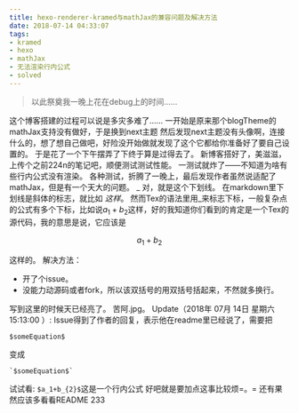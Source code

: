 ```yaml
---
title: hexo-renderer-kramed与mathJax的兼容问题及解决方法
date: 2018-07-14 04:33:07
tags:
- kramed
- hexo
- mathJax
- 无法渲染行内公式
- solved
---
```

> 以此祭奠我一晚上花在debug上的时间……

这个博客搭建的过程可以说是多灾多难了……
一开始是原来那个blogTheme的mathJax支持没有做好，于是换到next主题
然后发现next主题没有头像啊，连接什么的，想了想自己做吧，好险没开始做就发现了这个它都给你准备好了要自己设置的。
于是花了一个下午摆弄了下终于算是过得去了。
新博客搭好了，美滋滋，上传个之前224n的笔记吧，顺便测试测试性能。
一测试就炸了——不知道为啥有些行内公式没有渲染。
各种测试，折腾了一晚上，最后发现作者虽然说适配了mathJax，但是有一个天大的问题。
\_
对，就是这个下划线。
在markdown里下划线是斜体的标志，就比如 _这样_。
然而Tex的语法里用\_来标志下标，一般复杂点的公式有多个下标，比如说$a_1+b_{2}$这样，好的我知道你们看到的肯定是一个Tex的源代码，我的意思是说，它应该是

$$a_1+b_{2}$$

这样的。
解决方法：
- 开了个issue。
- 没能力动源码或者fork，所以该双括号的用双括号括起来，不然就多换行。

写到这里的时候天已经亮了。
苦阿.jpg。
Update（2018年 07月 14日 星期六 15:13:00 ）:
Issue得到了作者的回复，表示他在readme里已经说了，需要把
```
$someEquation$
```
变成
```
`$someEquation$`
```
试试看:
`$a_1+b_{2}$`这是一个行内公式
好吧就是要加点这事比较烦=。=
还有果然应该多看看README 233